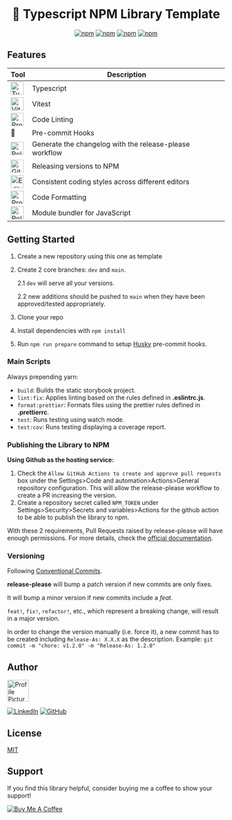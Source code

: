 <div align="center">

# 🚀 Typescript NPM Library Template
[![npm](https://img.shields.io/npm/v/@happyeyal/typescript-package-starter?style=flat-square)](https://www.npmjs.com/package/@happyeyal/typescript-package-starter)
[![npm](https://img.shields.io/npm/dt/@happyeyal/typescript-package-starter?style=flat-square)](https://www.npmjs.com/package/@happyeyal/typescript-package-starter)
[![npm](https://img.shields.io/npm/l/@happyeyal/typescript-package-starter?style=flat-square)](https://www.npmjs.com/package/@happyeyal/typescript-package-starter)
[![npm](https://img.shields.io/github/issues-raw/@happyeyal/typescript-package-starter?style=flat-square)](https://www.npmjs.com/package/@happyeyal/typescript-package-starter)

</div>

## Features
| Tool | Description |
| --- | --- |
| <img src="https://upload.wikimedia.org/wikipedia/commons/4/4c/Typescript_logo_2020.svg" alt="Typescript" width="30" height="30"> | Typescript |
| <img src="https://vitest.dev/favicon.ico" alt="Vitest" width="30" height="30"> | Vitest |
| <img src="https://github.com/get-icon/geticon/raw/master/icons/eslint.svg" alt="Prettier" width="30" height="30"> | Code Linting |
| 🐶 | Pre-commit Hooks |
| <img src="chrome-extension://khckkdgomkcjjnpgjmdmbceiddlmiolb/changelog.svg" alt="Release Please" width="30" height="30"> | Generate the changelog with the release-please workflow |
| <img src="https://github.githubassets.com/favicons/favicon.svg" alt="Github Actions" width="30" height="30"> | Releasing versions to NPM |
| <img src="https://editorconfig.org/favicon.ico" alt="EditorConfig" width="30" height="30"> | Consistent coding styles across different editors |
| <img src="https://prettier.io/icon.png" alt="Prettier" width="30" height="30"> | Code Formatting |
| <img src="https://rollupjs.org/rollup-logo.svg" alt="Rollup" width="30" height="30"> | Module bundler for JavaScript |

## Getting Started

1. Create a new repository using this one as template

2. Create 2 core branches: `dev` and `main`.

   2.1 `dev` will serve all your versions.

   2.2 new additions should be pushed to `main` when they have been approved/tested appropriately.

3. Clone your repo
4. Install dependencies with `npm install`
5. Run `npm run prepare` command to setup [Husky](https://typicode.github.io/husky) pre-commit hooks.

### Main Scripts

Always prepending yarn:

- `build`: Builds the static storybook project.
- `lint:fix`: Applies linting based on the rules defined in **.eslintrc.js**.
- `format:prettier`: Formats files using the prettier rules defined in **.prettierrc**.
- `test`: Runs testing using watch mode.
- `test:cov`: Runs testing displaying a coverage report.

### Publishing the Library to NPM

**Using Github as the hosting service:**

1. Check the `Allow GitHub Actions to create and approve pull requests` box under the Settings>Code and automation>Actions>General repository configuration. This will allow the release-please workflow to create a PR increasing the version.
2. Create a repository secret called `NPM_TOKEN` under Settings>Security>Secrets and variables>Actions for the github action to be able to publish the library to npm.

With these 2 requirements, Pull Requests raised by release-please will have enough permissions. For more details, check the [official documentation](https://github.com/google-github-actions/release-please-action).

### Versioning

Following [Conventional Commits](https://www.conventionalcommits.org/).

**release-please** will bump a patch version if new commits are only fixes.

It will bump a minor version if new commits include a _feat_.

`feat!`, `fix!`, `refactor!`, etc., which represent a breaking change, will result in a major version.

In order to change the version manually (i.e. force it), a new commit has to be created including `Release-As: X.X.X` as the description.
Example: `git commit -m "chore: v1.2.0" -m "Release-As: 1.2.0"`

## Author

<img src="https://media.licdn.com/dms/image/D4D03AQE_bxd8zdkpdA/profile-displayphoto-shrink_800_800/0/1687167840824?e=1717632000&v=beta&t=sWgOo4n1AQdiEq8PBanUtR2oZbQbX65I73229cdYu3k" alt="Profile Picture" width="50" height="50">

[![LinkedIn](https://img.shields.io/badge/LinkedIn-Connect-blue?style=flat-square&logo=linkedin)](https://www.linkedin.com/in/eyalevi/)
[![GitHub](https://img.shields.io/badge/GitHub-Profile-black?style=flat-square&logo=github)](https://github.com/LeviEyal)

## License
[MIT](LICENSE)

## Support

If you find this library helpful, consider buying me a coffee to show your support!

[![Buy Me A Coffee](https://img.shields.io/badge/Buy%20Me%20A%20Coffee-Support%20Me-orange?style=flat-square&logo=buy-me-a-coffee)](https://www.buymeacoffee.com/happyeyal)